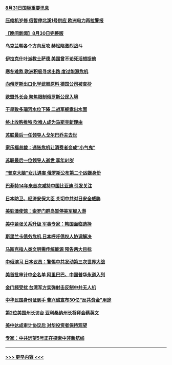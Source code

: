 #### [8月31日国际重要讯息](../pages/prog202/a103515166.md?t=08311851) 
#### [压缩机岁修 俄暂停北溪1号供应 欧洲电力再拉警报](../pages/prog202/a103515054.md?t=08311851) 
#### [【晚间新闻】8月30日完整版](../pages/prog202/a103514923.md?t=08311851) 
#### [乌克兰朝各个方向反攻 赫松陷激烈战斗](../pages/prog202/a103514995.md?t=08311851) 
#### [伊拉克什叶派教士萨德 美国曾不论死活想捉他](../pages/prog202/a103514964.md?t=08311851) 
#### [寒冬难熬 欧洲积极寻求出路 度过能源危机](../pages/prog202/a103514794.md?t=08311851) 
#### [向俄罗斯出口化学武器原料 德国公司被查抄](../pages/prog202/a103514789.md?t=08311851) 
#### [欧盟外长会 聚焦限制俄罗斯公民入境](../pages/prog202/a103514791.md?t=08311851) 
#### [干旱致多瑙河水位下降 二战军舰露出水面](../pages/prog202/a103514796.md?t=08311851) 
#### [终止收购推特 吹哨人成为马斯克新理由](../pages/prog202/a103514798.md?t=08311851) 
#### [苏联最后一任领导人戈尔巴乔夫去世](../pages/prog202/a103514787.md?t=08311851) 
#### [家乐福总裁：通胀危机让消费者变成“小气鬼”](../pages/prog202/a103514756.md?t=08311851) 
#### [苏联最后一位领导人逝世 享年91岁](../pages/prog202/a103514730.md?t=08311851) 
#### [“普京大脑”女儿遇害 俄罗斯公布第二个凶嫌身份](../pages/prog202/a103514687.md?t=08311851) 
#### [巴菲特14年来首次减持中国比亚迪 引发关注](../pages/prog202/a103514655.md?t=08311851) 
#### [日本防卫、经济安保大臣 关切中共对日安全威胁](../pages/prog202/a103514601.md?t=08311851) 
#### [美驻澳使馆：索罗门群岛暂停美军舰入港](../pages/prog202/a103514588.md?t=08311851) 
#### [美中紧张关系升级 军事专家：韩国面临选择](../pages/prog202/a103514594.md?t=08311851) 
#### [斯里兰卡债务危机 日本呼吁债权人协调解决](../pages/prog202/a103514604.md?t=08311851) 
#### [马斯克指人类文明需传统能源 预告两大目标](../pages/prog202/a103514609.md?t=08311851) 
#### [中俄演习 日本议员：警惕中共发动第三次世界大战](../pages/prog202/a103514598.md?t=08311851) 
#### [美首批审计中企名单 阿里巴巴、中国普华永道入列](../pages/prog202/a103514541.md?t=08311851) 
#### [金门频受扰 台湾军方实弹射击反制中共无人机](../pages/prog202/a103514449.md?t=08311851) 
#### [中华民国身份证到手 曹兴诚宣布30亿“反共资金”用途](../pages/prog202/a103514416.md?t=08311851) 
#### [第2位美国州长访台 亚利桑纳州长将拜会蔡英文](../pages/prog202/a103514403.md?t=08311851) 
#### [美中达成审计协议后 对华投资者保持观望](../pages/prog202/a103514343.md?t=08311851) 
#### [专家：中共远望5号正在探索中非新航线](../pages/prog202/a103514336.md?t=08311851) 

----
#### [ >>> 更早内容 <<< ](../indexes/prog202-earlier.md)
